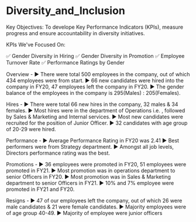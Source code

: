 # Diversity_and_Inclusion

Key Objectives:
To develope Key Performance Indicators (KPIs), measure progress and ensure accountability in diversity initiatives.

KPIs We've Focused On:

✅ Gender Diversity in Hiring
✅ Gender Diversity in Promotion
✅ Employee Turnover Rate
✅ Performance Ratings by Gender

Overview -
▶ There were total 500 employees in the company, out of which 434 employees were from start.
▶ 66 new candidates were hired into the company in FY20, 47 employees left the company in FY20.
▶ The gender balance of the employees in the company is 295(Males) : 205(Females).

Hires -
▶ There were total 66 new hires in the company, 32 males & 34 females.
▶ Most hires were in the department of Operations i.e. , followed by Sales & Marketing and Internal services.
▶ Most new candidates were recruited for the position of Junior Officer.
▶ 32 candidates with age group of 20-29 were hired.

Performance -
▶ Average Performance Rating in FY20 was 2.41
▶ Best performers were from Strategy department.
▶ Amongst all job levels, Directors performance rating was the best.

Promotions -
▶ 36 employees were promoted in FY20, 51 employees were promoted in FY21.
▶ Most promotion was in operations department to senior Officers in FY20.
▶ Most promotion was in Sales & Marketing department to senior Officers in FY21.
▶ 10% and 7% employee were promoted in FY21 and FY20.

Resigns -
▶ 47 of our employees left the company, out of which 26 were male candidates & 21 were female candidates.
▶ Majority employees were of age group 40-49.
▶ Majority of employee were junior officers
